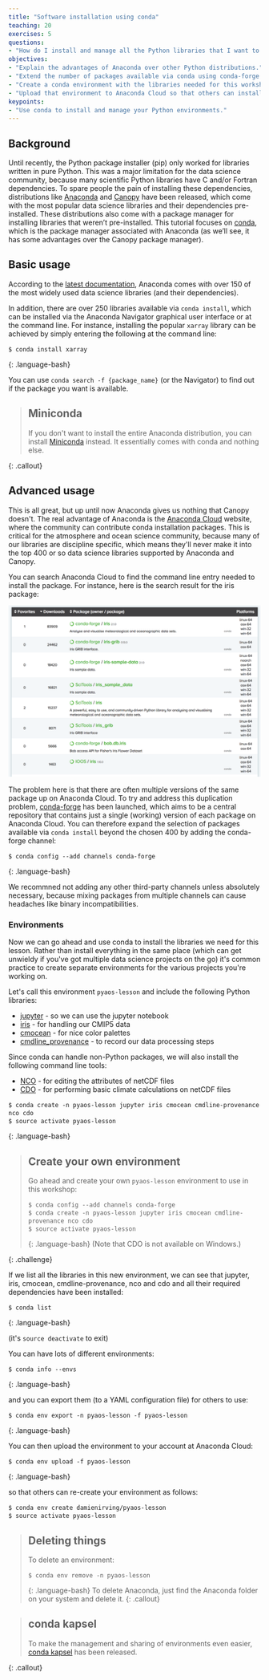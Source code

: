 ```yaml
---
title: "Software installation using conda"
teaching: 20
exercises: 5
questions:
- "How do I install and manage all the Python libraries that I want to use?"
objectives:
- "Explain the advantages of Anaconda over other Python distributions."
- "Extend the number of packages available via conda using conda-forge."
- "Create a conda environment with the libraries needed for this workshop."
- "Upload that environment to Anaconda Cloud so that others can install it." 
keypoints:
- "Use conda to install and manage your Python environments."
---
```


## Background

Until recently, the Python package installer (pip) only worked for libraries written in pure Python.
This was a major limitation for the data science community,
because many scientific Python libraries have C and/or Fortran dependencies.
To spare people the pain of installing these dependencies,
distributions like [Anaconda](https://www.anaconda.com/distribution/) and [Canopy](https://www.enthought.com/product/canopy/) have been released,
which come with the most popular data science libraries and their dependencies pre-installed.
These distributions also come with a package manager for installing libraries that weren’t pre-installed.
This tutorial focuses on [conda](https://conda.io/docs/),
which is the package manager associated with Anaconda (as we’ll see, it has some advantages over the Canopy package manager).

## Basic usage

According to the [latest documentation](https://docs.anaconda.com/anaconda/#anaconda-navigator-or-conda),
Anaconda comes with over 150 of the most widely used data science libraries (and their dependencies).

In addition, there are over 250 libraries available via `conda install`,
which can be installed via the Anaconda Navigator graphical user interface or at the command line.
For instance, installing the popular `xarray` library can be achieved
by simply entering the following at the command line:
~~~
$ conda install xarray
~~~
{: .language-bash}

You can use `conda search -f {package_name}` (or the Navigator)
to find out if the package you want is available.

> ## Miniconda
>
> If you don't want to install the entire Anaconda distribution,
> you can install [Miniconda](http://conda.pydata.org/miniconda.html) instead.
> It essentially comes with conda and nothing else.
>
{: .callout}


## Advanced usage

This is all great, but up until now Anaconda gives us nothing that Canopy doesn't.
The real advantage of Anaconda is the [Anaconda Cloud](https://anaconda.org) website,
where the community can contribute conda installation packages.
This is critical for the atmosphere and ocean science community,
because many of our libraries are discipline specific,
which means they'll never make it into the top 400 or so data science libraries
supported by Anaconda and Canopy.

You can search Anaconda Cloud
to find the command line entry needed to install the package.
For instance, here is the search result for the iris package:

![Iris search on Anaconda Cloud](../fig/01-iris-search.png)

The problem here is that there are often multiple versions of the same package up on Anaconda Cloud.
To try and address this duplication problem, [conda-forge](https://conda-forge.github.io/) has been launched,
which aims to be a central repository that contains just a single (working) version of each package on Anaconda Cloud.
You can therefore expand the selection of packages available via `conda install` beyond the chosen 400
by adding the conda-forge channel:
~~~
$ conda config --add channels conda-forge
~~~
{: .language-bash}

We recommned not adding any other third-party channels unless absolutely necessary,
because mixing packages from multiple channels can cause headaches like binary incompatibilities.

### Environments

Now we can go ahead and use conda to install the libraries we need for this lesson.
Rather than install everything in the same place
(which can get unwieldy if you've got multiple data science projects on the go)
it's common practice to create separate environments
for the various projects you're working on.

Let's call this environment `pyaos-lesson`
and include the following Python libraries:

* [jupyter](https://jupyter.org/) - so we can use the jupyter notebook  
* [iris](http://scitools.org.uk/iris/) - for handling our CMIP5 data  
* [cmocean](http://matplotlib.org/cmocean/) - for nice color palettes  
* [cmdline_provenance](http://cmdline-provenance.readthedocs.io/en/latest/) - to record our data processing steps

Since conda can handle non-Python packages,
we will also install the following command line tools:

* [NCO](http://nco.sourceforge.net/) - for editing the attributes of netCDF files  
* [CDO](https://code.mpimet.mpg.de/projects/cdo/) - for performing basic climate calculations on netCDF files

~~~
$ conda create -n pyaos-lesson jupyter iris cmocean cmdline-provenance nco cdo
$ source activate pyaos-lesson
~~~
{: .language-bash}

> ## Create your own environment
>
> Go ahead and create your own `pyaos-lesson` environment to use in this workshop:
> ~~~
> $ conda config --add channels conda-forge
> $ conda create -n pyaos-lesson jupyter iris cmocean cmdline-provenance nco cdo
> $ source activate pyaos-lesson
> ~~~
> {: .language-bash}
> (Note that CDO is not available on Windows.)
>
{: .challenge}

If we list all the libraries in this new environment,
we can see that jupyter, iris, cmocean, cmdline-provenance, nco and cdo
and all their required dependencies have been installed:

~~~
$ conda list
~~~
{: .language-bash}

(it's `source deactivate` to exit)

You can have lots of different environments:

~~~
$ conda info --envs
~~~
{: .language-bash}

and you can export them (to a YAML configuration file) for others to use:

~~~
$ conda env export -n pyaos-lesson -f pyaos-lesson
~~~
{: .language-bash}

You can then upload the environment to your account at Anaconda Cloud:

~~~
$ conda env upload -f pyaos-lesson
~~~
{: .language-bash}

so that others can re-create your environment as follows:

~~~
$ conda env create damienirving/pyaos-lesson
$ source activate pyaos-lesson
~~~

> ## Deleting things
>
> To delete an environment:
> ~~~
> $ conda env remove -n pyaos-lesson
> ~~~
> {: .language-bash}
> To delete Anaconda, just find the Anaconda folder on your system and delete it.
{: .callout}

> ## conda kapsel
>
> To make the management and sharing of environments even easier,
> [conda kapsel](https://www.continuum.io/blog/developer-blog/automate-your-readme-conda-kapsel-beta-1)
> has been released.
>
{: .callout}
